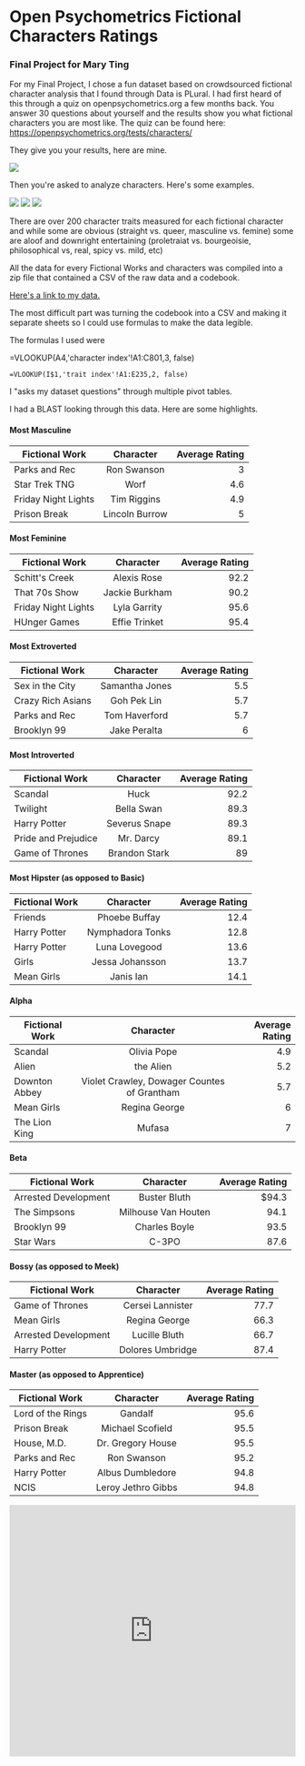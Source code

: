 # Open Psychometrics Fictional Characters Ratings
### Final Project for Mary Ting 

For my Final Project, I chose a fun dataset based on crowdsourced fictional character analysis that I found through Data is PLural. I had first heard of this through a quiz on openpsychometrics.org a few months back. You answer 30 questions about yourself and the results show you what fictional characters you are most like. The quiz can be found here: https://openpsychometrics.org/tests/characters/

They give you your results, here are mine.

![](https://media.journalism.berkeley.edu/upload/2020/08/1597209416df6bc1c.png) 

Then you're asked  to analyze characters. Here's some examples. 

![](https://media.journalism.berkeley.edu/upload/2020/08/15972091669a653d7.png)
![](https://media.journalism.berkeley.edu/upload/2020/08/15972095043b8a9c7.jpg)
![](https://media.journalism.berkeley.edu/upload/2020/08/15972095380bb7e71.jpg)

There are over 200 character traits measured for each fictional character and while some are obvious (straight vs. queer, masculine vs. femine) some are aloof and downright entertaining (proletraiat vs. bourgeoisie, philosophical vs, real, spicy vs. mild, etc) 

All the data for every Fictional Works and characters was compiled into a zip file that contained a CSV of the raw data and a codebook.

[Here's a link to my data.](https://drive.google.com/file/d/1TjTki1PXDLsQdKwqjRiLyo4X3-ioB6Xc/view?usp=sharing)

The most difficult part was turning the codebook into a CSV and making it separate sheets so I could use formulas to make the data legible.

The formulas I used were 

=VLOOKUP(A4,'character index'!A1:C801,3, false)
```
=VLOOKUP(I$1,'trait index'!A1:E235,2, false)
```
I "asks my dataset questions" through multiple pivot tables. 

I had a BLAST looking through this data. Here are some highlights. 


#### Most Masculine 

| Fictional Work | Character   | Average Rating  |
| ------------- |:-------------:| -----:|
| Parks and Rec   | Ron Swanson| 3 |
| Star Trek TNG | Worf     |   4.6 |
| Friday Night Lights | Tim Riggins     |    4.9 |
| Prison Break | Lincoln Burrow    |    5 |

#### Most Feminine 

| Fictional Work | Character   | Average Rating  |
| ------------- |:-------------:| -----:|
| Schitt's Creek   | Alexis Rose | 92.2|
| That 70s Show  | Jackie Burkham    |   90.2|
| Friday Night Lights| Lyla Garrity     |   95.6 |
| HUnger Games | Effie Trinket  |    95.4 |

#### Most Extroverted 

| Fictional Work | Character   | Average Rating  |
| ------------- |:-------------:| -----:|
| Sex in the City    | Samantha Jones | 5.5|
| Crazy Rich Asians   | Goh Pek Lin    |   5.7|
| Parks and Rec | Tom Haverford     |    5.7 |
| Brooklyn 99 | Jake Peralta   |   6 |


#### Most Introverted

| Fictional Work | Character   | Average Rating  |
| ------------- |:-------------:| -----:|
| Scandal  | Huck | 92.2 |
| Twilight    | Bella Swan   |   89.3|
| Harry Potter | Severus Snape     |    89.3 |
| Pride and Prejudice | Mr. Darcy     |   89.1|
| Game of Thrones | Brandon Stark   |  89 |


#### Most Hipster (as opposed to Basic)

| Fictional Work | Character   | Average Rating  |
| ------------- |:-------------:| -----:|
| Friends   | Phoebe Buffay | 12.4 |
| Harry Potter    | Nymphadora Tonks      |  12.8|
| Harry Potter | Luna Lovegood      |   13.6|
| Girls |  Jessa Johansson    |    13.7 |
| Mean Girls |Janis Ian     |    14.1 |

#### Alpha

| Fictional Work | Character   | Average Rating  |
| ------------- |:-------------:| -----:|
| Scandal | Olivia Pope | 4.9 |
| Alien   |the Alien   | 5.2  |
|Downton Abbey | Violet Crawley, Dowager Countes of Grantham     |  5.7|
| Mean Girls | Regina George    |    6 |
| The Lion King  | Mufasa      |    7 |


#### Beta 

| Fictional Work | Character   | Average Rating  |
| ------------- |:-------------:| -----:|
| Arrested Development     | Buster Bluth | $94.3|
|The Simpsons   | Milhouse Van Houten      |   94.1 |
| Brooklyn 99| Charles Boyle     |    93.5 |
| Star Wars | C-3PO   |    87.6 |


#### Bossy (as opposed to Meek) 

| Fictional Work | Character   | Average Rating  |
| ------------- |:-------------:| -----:|
|Game of Thrones    | Cersei Lannister | 77.7|
| Mean Girls  | Regina George   |   66.3 |
| Arrested Development  | Lucille Bluth      |    66.7 |
| Harry Potter | Dolores Umbridge    |    87.4 |


#### Master (as opposed to Apprentice) 

| Fictional Work | Character   | Average Rating  |
| ------------- |:-------------:| -----:|
| Lord of the Rings    | Gandalf | 95.6 |
| Prison Break  | Michael Scofield       |   95.5|
| House, M.D. | Dr. Gregory House    |   95.5|
| Parks and Rec| Ron Swanson   |   95.2|
| Harry Potter | Albus Dumbledore   |  94.8|
| NCIS | Leroy Jethro Gibbs  |   94.8|


<iframe title="The Office -Competence and Work Ethic " aria-label="chart" id="datawrapper-chart-pv8gS" src="https://datawrapper.dwcdn.net/pv8gS/1/" scrolling="no" frameborder="0" style="width: 0; min-width: 100% !important; border: none;" height="442"></iframe><script type="text/javascript">!function(){"use strict";window.addEventListener("message",(function(a){if(void 0!==a.data["datawrapper-height"])for(var e in a.data["datawrapper-height"]){var t=document.getElementById("datawrapper-chart-"+e)||document.querySelector("iframe[src*='"+e+"']");t&&(t.style.height=a.data["datawrapper-height"][e]+"px")}}))}();
</script>
